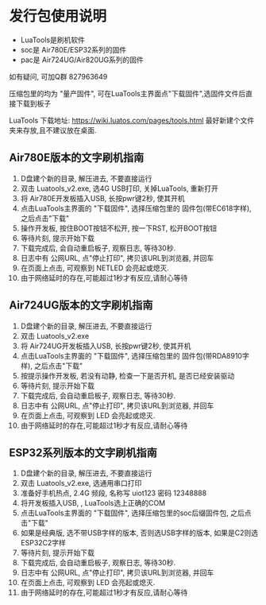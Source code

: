 # 发行包使用说明

* LuaTools是刷机软件
* soc是 Air780E/ESP32系列的固件
* pac是 Air724UG/Air820UG系列的固件

如有疑问, 可加Q群 827963649

压缩包里的均为 "量产固件", 可在LuaTools主界面点"下载固件",选固件文件后直接下载到板子

LuaTools 下载地址: https://wiki.luatos.com/pages/tools.html 最好新建个文件夹来存放,且不建议放在桌面.

## Air780E版本的文字刷机指南

1. D盘建个新的目录, 解压进去, 不要直接运行
2. 双击 Luatools_v2.exe, 选4G USB打印, 关掉LuaTools, 重新打开
3. 将 Air780E开发板插入USB, 长按pwr键2秒, 使其开机
4. 点击LuaTools主界面的 "下载固件", 选择压缩包里的 固件包(带EC618字样), 之后点击"下载"
5. 操作开发板, 按住BOOT按钮不松开, 按一下RST, 松开BOOT按钮
6. 等待片刻, 提示开始下载
7. 下载完成后, 会自动重启板子, 观察日志, 等待30秒.
8. 日志中有 公网URL, 点"停止打印", 拷贝该URL到浏览器, 并回车
9. 在页面上点击, 可观察到 NETLED 会亮起或熄灭.
10. 由于网络延时的存在,可能超过1秒才有反应,请耐心等待

## Air724UG版本的文字刷机指南

1. D盘建个新的目录, 解压进去, 不要直接运行
2. 双击 Luatools_v2.exe
3. 将 Air724UG开发板插入USB, 长按pwr键2秒, 使其开机
4. 点击LuaTools主界面的 "下载固件", 选择压缩包里的 固件包(带RDA8910字样), 之后点击"下载"
5. 按提示操作开发板, 若没有动静, 检查一下是否开机, 是否已经安装驱动
6. 等待片刻, 提示开始下载
7. 下载完成后, 会自动重启板子, 观察日志, 等待30秒.
8. 日志中有 公网URL, 点"停止打印", 拷贝该URL到浏览器, 并回车
9. 在页面上点击, 可观察到 LED 会亮起或熄灭.
10. 由于网络延时的存在,可能超过1秒才有反应,请耐心等待



## ESP32系列版本的文字刷机指南

1. D盘建个新的目录, 解压进去, 不要直接运行
2. 双击 Luatools_v2.exe, 选通用串口打印
3. 准备好手机热点, 2.4G 频段, 名称写 uiot123 密码 12348888
3. 将开发板插入USB, , LuaTools选上正确的COM
4. 点击LuaTools主界面的 "下载固件", 选择压缩包里的soc后缀固件包, 之后点击"下载"
5. 如果是经典版, 选不带USB字样的版本, 否则选USB字样的版本, 如果是C2则选ESP32C2字样
6. 等待片刻, 提示开始下载
7. 下载完成后, 会自动重启板子, 观察日志, 等待30秒.
8. 日志中有 公网URL, 点"停止打印", 拷贝该URL到浏览器, 并回车
9. 在页面上点击, 可观察到 LED 会亮起或熄灭.
10. 由于网络延时的存在,可能超过1秒才有反应,请耐心等待
